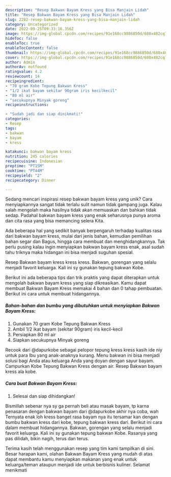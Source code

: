 ```yaml
---
description: "Resep Bakwan Bayam Kress yang Bisa Manjain Lidah"
title: "Resep Bakwan Bayam Kress yang Bisa Manjain Lidah"
slug: 2282-resep-bakwan-bayam-kress-yang-bisa-manjain-lidah
category: Uncategorized
date: 2022-09-25T09:33:16.356Z
image: https://img-global.cpcdn.com/recipes/91e168cc9886850d/680x482cq70/bakwan-bayam-kress-foto-resep-utama.jpg
hideToc: false
enableToc: true
enableTocContent: false
thumbnail: https://img-global.cpcdn.com/recipes/91e168cc9886850d/680x482cq70/bakwan-bayam-kress-foto-resep-utama.jpg
cover: https://img-global.cpcdn.com/recipes/91e168cc9886850d/680x482cq70/bakwan-bayam-kress-foto-resep-utama.jpg
author: Admin
authorAv: notfound
ratingvalue: 4.2
reviewcount: 14
recipeingredient:
- "70 gram Kobe Tepung Bakwan Kress"
- "1/2 ikat bayam sekitar 90gram iris kecilkecil"
- "80 ml air"
- "secukupnya Minyak goreng"
recipeinstructions:

- "Sudah jadi dan siap dinikmati!"
categories:
- Resep
tags:
- bakwan
- bayam
- kress

katakunci: bakwan bayam kress 
nutrition: 245 calories
recipecuisine: Indonesian
preptime: "PT15M"
cooktime: "PT44M"
recipeyield: "2"
recipecategory: Dinner

---
```





Sedang mencari inspirasi resep bakwan bayam kress yang unik? Cara menyiapkannya sangat tidak terlalu sulit namun tidak gampang juga. Kalau salah mengolah maka hasilnya tidak akan memuaskan dan bahkan tidak sedap. Padahal bakwan bayam kress yang enak seharusnya punya aroma dan cita rasa yang bisa memancing selera Kita.





Ada beberapa hal yang sedikit banyak berpengaruh terhadap kualitas rasa dari bakwan bayam kress, mulai dari jenis bahan, kemudian pemilihan bahan segar dan Bagus, hingga cara membuat dan menghidangkannya. Tak perlu pusing kalau ingin menyiapkan bakwan bayam kress enak,      asal sudah tahu triknya maka hidangan ini bisa menjadi suguhan spesial.














Resep Bakwan bayam kress kress kress. Bakwan, gorengan yang selalu menjadi favorit keluarga. Kali ini sy gunakan tepung bakwan Kobe.






Berikut ini ada beberapa tips dan trik praktis yang dapat diterapkan untuk mengolah bakwan bayam kress yang siap dikreasikan. Kamu dapat membuat Bakwan Bayam Kress memakai 4 bahan dan 0 tahap pembuatan. Berikut ini cara untuk membuat hidangannya.

<!--inarticleads1-->

##### Bahan-bahan dan bumbu yang dibutuhkan untuk menyiapkan Bakwan Bayam Kress:

1. Gunakan 70 gram Kobe Tepung Bakwan Kress
1. Ambil 1/2 ikat bayam (sekitar 90gram) iris kecil-kecil
1. Persiapkan 80 ml air
1. Siapkan secukupnya Minyak goreng


Recook dari @dapurkobe sebagai pelopor tepung kress kress kasih ide niy untuk para Ibu yang anak-anaknya kurang. Menu bakwan ini bisa menjadi solusi bagi Anda atau keluarga Anda yang doyan dengan sayur bayam. Campurkan Kobe Tepung Bakwan Kress dengan air. Resep Bakwan bayam kress ala kobe. 

<!--inarticleads2-->

##### Cara buat Bakwan Bayam Kress:


1. Selesai dan siap dihidangkan!

Bismillah sebenar nya sy ga pernah beli atau masak bayam, tp karna penasaran dengan bakwan bayam dari @dapurkobe akhir nya coba, wah Ternyata enak loh kress banget rasa bayam nya itu tersamar kan dengan bumbu bakwan kress dari kobe, tepung bakwan kress dari. Berikut ini cara dalam membuat hidangannya. Bakwan, gorengan yang selalu menjadi favorit keluarga. Kali ini sy gunakan tepung bakwan Kobe. Rasanya yang pas dilidah, bikin nagih, terus dan terus. 

Terima kasih telah menggunakan resep yang tim kami tampilkan di sini. Besar harapan kami, olahan Bakwan Bayam Kress yang mudah di atas dapat membantu kamu menyiapkan makanan yang enak untuk keluarga/teman ataupun menjadi ide untuk berbisnis kuliner. Selamat menikmati
